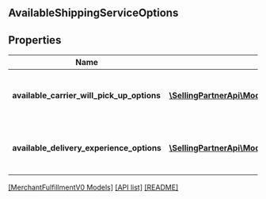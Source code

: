 ## AvailableShippingServiceOptions

## Properties

Name | Type | Description | Notes
------------ | ------------- | ------------- | -------------
**available_carrier_will_pick_up_options** | [**\SellingPartnerApi\Model\MerchantFulfillmentV0\AvailableCarrierWillPickUpOption[]**](AvailableCarrierWillPickUpOption.md) | List of available carrier pickup options. |
**available_delivery_experience_options** | [**\SellingPartnerApi\Model\MerchantFulfillmentV0\AvailableDeliveryExperienceOption[]**](AvailableDeliveryExperienceOption.md) | List of available delivery experience options. |

[[MerchantFulfillmentV0 Models]](../) [[API list]](../../Api) [[README]](../../../README.md)
